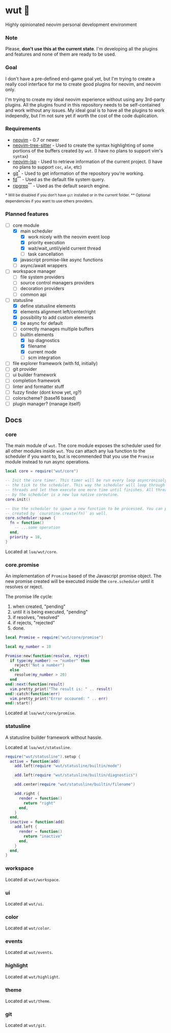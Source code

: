 # wut 🦩

Highly opinionated neovim personal development environment

### Note

Please, **don't use this at the current state**. I'm developing all the plugins and features and none of them are ready to be used.

### Goal

I don't have a pre-defined end-game goal yet, but I'm trying to create a really cool interface for me to create good plugins for neovim, and neovim only.

I'm trying to create my ideal neovim experience without using any 3rd-party plugins. All the plugins found in this repository needs to be self-contained and work without any issues. My ideal goal is to have all the plugins to work independly, but I'm not sure yet if worth the cost of the code duplication.

### Requirements

- [neovim](https://neovim.io/) - 0.7 or newer
- [neovim-tree-sitter](https://github.com/nvim-treesitter/nvim-treesitter/) - Used to create the syntax highlighting of some portions of the buffers created by `wut`. (I have no plans to support vim's `syntax`)
- [neovim-lsp](https://github.com/neovim/nvim-lspconfig/) - Used to retrieve information of the current project. (I have no plans to support `coc`, `ale`, etc)
- [git](https://github.com/sharkdp/fd/)<sup>\*</sup> - Used to get information of the repository you're working.
- [fd](https://github.com/sharkdp/fd/)<sup>\*\*</sup> - Used as the default file system query.
- [ripgrep](https://github.com/BurntSushi/ripgrep/)<sup>\*\*</sup> - Used as the default search engine.

<sup>\* Will be disabled if you don't have `git` installed or in the current folder.</sup> 
<sup>\*\* Optional dependencies if you want to use others providers.</sup> 

### Planned features

- [ ] core module
  - [x] main scheduler
    - [x] work nicely with the neovim event loop
    - [x] priority execution
    - [x] wait/wait_until/yield current thread
    - [ ] task cancellation
  - [x] javascript promise-like async functions
  - [ ] async/await wrappers
- [ ] workspace manager
  - [ ] file system providers
  - [ ] source control managers providers
  - [ ] decoration providers
  - [ ] common api
- [ ] statusline
  - [x] define statusline elements
  - [x] elements alignment left/center/right
  - [x] possibility to add custom elements
  - [x] be async for default
  - [ ] correctly manages multiple buffers
  - [ ] builtin elements
    - [x] lsp diagnostics
    - [x] filename
    - [x] current mode
    - [ ] scm integration
- [ ] file explorer framework (with fd, initially)
- [ ] git provider
- [ ] ui builder framework
- [ ] completion framework
- [ ] linter and formatter stuff
- [ ] fuzzy finder (dont know yet, rg?)
- [ ] colorscheme? (base16 based)
- [ ] plugin manager? (manage itself)

## Docs

### core

The main module of `wut`. The core module exposes the scheduler used for all other
modules inside `wut`. You can attach any lua function to the scheduler if you want to,
but is recommended that you use the `Promise` module instead to run async operations.

```lua
local core = require("wut/core")

-- Init the core timer. This timer will be run every loop asyncronisoly passing
-- the tick to the scheduler. This way the scheduler will loop through all "ready"
-- threads and let them execute one more time until finishes. All threads created
-- by the scheduler is a new lua native coroutine.
core.init()

-- Use the scheduler to spawn a new function to be processed. You can pass a thread
-- created by `courotine.create(fn)` as well.
core.scheduler:spawn {
  fn = function()
    -- ...some operation
  end,
  priority = 10,
}
```

Located at `lua/wut/core`.

### core.promise

An implementation of `Promise` based of the Javascript promise object. The new
promise created will be executed inside the `core.scheduler` until it resolves
or reject.

The promise life cycle:

1. when created, "pending"
2. until it is being executed, "pending"
3. if resolves, "resolved"
4. if rejects, "rejected"
5. done.

```lua
local Promise = require("wut/core/promise")

local my_number = 10

Promise:new(function(resolve, reject)
  if type(my_number) ~= "number" then
    reject("Not a number")
  else
    resolve(my_number > 20)
  end
end):next(function(result)
  vim.pretty_print("The result is: " .. result)
end):catch(function(err)
  vim.pretty_print("Error occoured: " .. err)
end):start()
```

Located at `lua/wut/core/promise`.

### statusline

A statusline builder framework without hassle.

Located at `lua/wut/statusline`.

```lua
require("wut/statusline").setup {
  active = function(add)
    add.left(require "wut/statusline/builtin/mode")

    add.left(require "wut/statusline/builtin/diagnostics")

    add.center(require "wut/statusline/builtin/filename")

    add.right {
      render = function()
        return "right"
      end,
    }
  end,
  inactive = function(add)
    add.left {
      render = function()
        return "inactive"
      end,
    }
  end,
}
```

### workspace

Located at `wut/workspace`.

### ui

Located at `wut/ui`.

### color

Located at `wut/color`.

### events

Located at `wut/events`.

### highlight

Located at `wut/highlight`.

### theme

Located at `wut/theme`.

### git

Located at `wut/git`.
